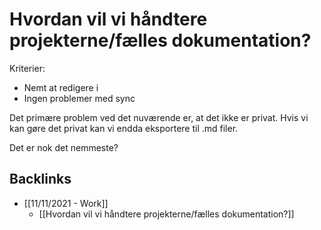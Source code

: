 # Hvordan vil vi håndtere projekterne/fælles dokumentation?
Kriterier:
* Nemt at redigere i
* Ingen problemer med sync

Det primære problem ved det nuværende er, at det ikke er privat. Hvis vi kan gøre det privat kan vi endda eksportere til .md filer.

Det er nok det nemmeste?

## Backlinks
* [[11/11/2021 - Work]]
	* [[Hvordan vil vi håndtere projekterne/fælles dokumentation?]]

<!-- {BearID:17E09004-9D93-40DD-A804-84692D13325A-33313-000000686A3C6692} -->
